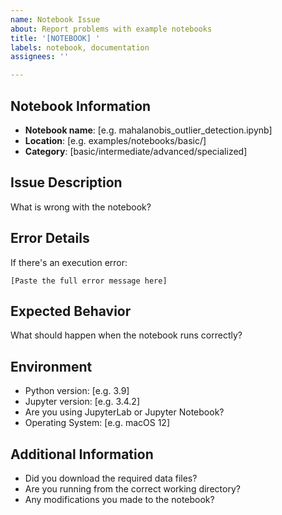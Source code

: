 ```yaml
---
name: Notebook Issue
about: Report problems with example notebooks
title: '[NOTEBOOK] '
labels: notebook, documentation
assignees: ''

---
```


## Notebook Information
- **Notebook name**: [e.g. mahalanobis_outlier_detection.ipynb]
- **Location**: [e.g. examples/notebooks/basic/]
- **Category**: [basic/intermediate/advanced/specialized]

## Issue Description
What is wrong with the notebook?

## Error Details
If there's an execution error:
```
[Paste the full error message here]
```

## Expected Behavior
What should happen when the notebook runs correctly?

## Environment
- Python version: [e.g. 3.9]
- Jupyter version: [e.g. 3.4.2]
- Are you using JupyterLab or Jupyter Notebook?
- Operating System: [e.g. macOS 12]

## Additional Information
- Did you download the required data files?
- Are you running from the correct working directory?
- Any modifications you made to the notebook?